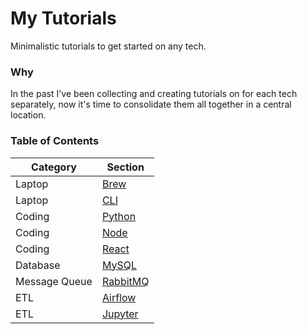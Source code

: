 # My Tutorials

Minimalistic tutorials to get started on any tech.

### Why

In the past I've been collecting and creating tutorials on for each tech separately, now it's time to consolidate them all together in a central location.

### Table of Contents

| Category      | Section                 |
| ------------- | ----------------------- |
| Laptop        | [Brew](laptop/brew/)    |
| Laptop        | [CLI](laptop/cli/)      |
| Coding        | [Python](coding/python) |
| Coding        | [Node](coding/node)     |
| Coding        | [React](coding/react)   |
| Database      | [MySQL](db/mysql)       |
| Message Queue | [RabbitMQ](mq/rabbitmq) |
| ETL           | [Airflow](etl/airflow)  |
| ETL           | [Jupyter](et/jupyter)   |
